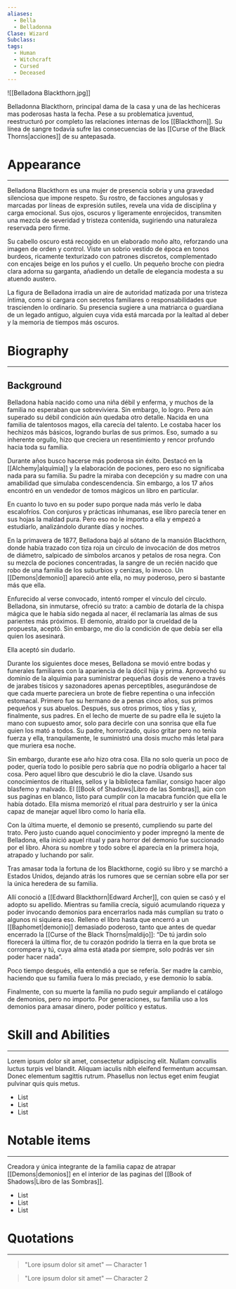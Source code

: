 ```yaml
---
aliases:
  - Bella
  - Belladonna
Clase: Wizard
Subclass: 
tags:
  - Human
  - Witchcraft
  - Cursed
  - Deceased
---
```

![[Belladona Blackthorn.jpg]]

Belladonna Blackthorn, principal dama de la casa y una de las hechiceras mas poderosas hasta la fecha. Pese a su problematica juventud, reestructuró por completo las relaciones internas de los [[Blackthorn]]. Su línea de sangre todavía sufre las consecuencias de las [[Curse of the Black Thorns|acciones]] de su antepasada.

# Appearance
---
Belladona Blackthorn es una mujer de presencia sobria y una gravedad silenciosa que impone respeto. Su rostro, de facciones angulosas y marcadas por líneas de expresión sutiles, revela una vida de disciplina y carga emocional. Sus ojos, oscuros y ligeramente enrojecidos, transmiten una mezcla de severidad y tristeza contenida, sugiriendo una naturaleza reservada pero firme.

Su cabello oscuro está recogido en un elaborado moño alto, reforzando una imagen de orden y control. Viste un sobrio vestido de época en tonos burdeos, ricamente texturizado con patrones discretos, complementado con encajes beige en los puños y el cuello. Un pequeño broche con piedra clara adorna su garganta, añadiendo un detalle de elegancia modesta a su atuendo austero.

La figura de Belladona irradia un aire de autoridad matizada por una tristeza íntima, como si cargara con secretos familiares o responsabilidades que trascienden lo ordinario. Su presencia sugiere a una matriarca o guardiana de un legado antiguo, alguien cuya vida está marcada por la lealtad al deber y la memoria de tiempos más oscuros.
# Biography
---
## Background

Belladona había nacido como una niña débil y enferma, y muchos de la familia no esperaban que sobreviviera. Sin embargo, lo logro. Pero aún superado su débil condición aún quedaba otro detalle. Nacida en una familia de talentosos magos, ella carecía del talento. Le costaba hacer los hechizos más básicos, logrando burlas de sus primos. Eso, sumado a su inherente orgullo, hizo que creciera un resentimiento y rencor profundo hacia toda su familia.

Durante años busco hacerse más poderosa sin éxito. Destacó en la [[Alchemy|alquímia]] y la elaboración de pociones, pero eso no significaba nada para su familia. Su padre la miraba con decepción y su madre con una amabilidad que simulaba condescendencia. Sin embargo, a los 17 años encontró en un vendedor de tomos mágicos un libro en particular. 

En cuanto lo tuvo en su poder supo porque nada más verlo le daba escalofríos. Con conjuros y prácticas inhumanas, ese libro parecía tener en sus hojas la maldad pura. Pero eso no le importo a ella y empezó a estudiarlo, analizándolo durante días y noches.

En la primavera de 1877, Belladona bajó al sótano de la mansión Blackthorn, donde había trazado con tiza roja un círculo de invocación de dos metros de diámetro, salpicado de símbolos arcanos y petalos de rosa negra. Con su mezcla de pociones concentradas, la sangre de un recién nacido que robo de una familia de los suburbios y cenizas, lo invoco. Un [[Demons|demonio]] apareció ante ella, no muy poderoso, pero si bastante más que ella.

Enfurecido al verse convocado, intentó romper el vínculo del círculo. Belladona, sin inmutarse, ofreció su trato: a cambio de dotarla de la chispa mágica que le había sido negada al nacer, él reclamaría las almas de sus parientes más próximos. El demonio, atraído por la crueldad de la propuesta, aceptó. Sin embargo, me dio la condición de que debía ser ella quien los asesinará. 

Ella aceptó sin dudarlo.

Durante los siguientes doce meses, Belladona se movió entre bodas y funerales familiares con la apariencia de la dócil hija y prima. Aprovechó su dominio de la alquimia para suministrar pequeñas dosis de veneno a través de jarabes tísicos y sazonadores apenas perceptibles, asegurándose de que cada muerte pareciera un brote de fiebre repentina o una infección estomacal. Primero fue su hermano de a penas cinco años, sus primos pequeños y sus abuelos. Después, sus otros primos, tíos y tías y, finalmente, sus padres. En el lecho de muerte de su padre ella le sujeto la mano con supuesto amor, solo para decirle con una sonrisa que ella fue quien los mató a todos. Su padre, horrorizado, quiso gritar pero no tenía fuerza y ella, tranquilamente, le suministró una dosis mucho más letal para que muriera esa noche.

Sin embargo, durante ese año hizo otra cosa. Ella no solo quería un poco de poder, quería todo lo posible pero sabría que no podría obligarlo a hacer tal cosa. Pero aquel libro que descubrió le dio la clave. Usando sus conocimientos de rituales, sellos y la biblioteca familiar, consigo hacer algo blasfemo y malvado. El [[Book of Shadows|Libro de las Sombras]], aún con sus paginas en blanco, listo para cumplir con la macabra función que ella le había dotado. Ella misma memorizó el ritual para destruirlo y ser la única capaz de manejar aquel libro como lo haría ella.

Con la última muerte, el demonio se presentó, cumpliendo su parte del trato. Pero justo cuando aquel conocimiento y poder impregnó la mente de Belladona, ella inició aquel ritual y para horror del demonio fue succionado por el libro. Ahora su nombre y todo sobre el aparecía en la primera hoja, atrapado y luchando por salir.

Tras amasar toda la fortuna de los Blackthorne, cogió su libro y se marchó a Estados Unidos, dejando atrás los rumores que se cernían sobre ella por ser la única heredera de su familia.

Allí conoció a [[Edward Blackthorn|Edward Archer]], con quien se casó y el adopto su apellido. Mientras su familia crecía, siguió acumulando riqueza y poder invocando demonios para encerrarlos nada más cumplían su trato o algunos ni siquiera eso. Relleno el libro hasta que encerró a un [[Baphomet|demonio]] demasiado poderoso, tanto que antes de quedar encerrado la [[Curse of the Black Thorns|maldijo]]: “De tú jardin solo florecerá la última flor, de tu corazón podrido la tierra en la que brota se corrompera y tú, cuya alma está atada por siempre, solo podrás ver sin poder hacer nada”. 

Poco tiempo después, ella entendió a que se refería. Ser madre la cambio, haciendo que su familia fuera lo más preciado, y ese demonio lo sabía.

Finalmente, con su muerte la familia no pudo seguir ampliando el catálogo de demonios, pero no importo. Por generaciones, su familia uso a los demonios para amasar dinero, poder político y estatus.

# Skill and Abilities
---
Lorem ipsum dolor sit amet, consectetur adipiscing elit. Nullam convallis luctus turpis vel blandit. Aliquam iaculis nibh eleifend fermentum accumsan. Donec elementum sagittis rutrum. Phasellus non lectus eget enim feugiat pulvinar quis quis metus.

- List
- List
- List
# Notable items
---
Creadora y única integrante de la familia capaz de atrapar [[Demons|demonios]] en el interior de las paginas del [[Book of Shadows|Libro de las Sombras]].

- List
- List
- List
# Quotations
---
>"Lore ipsum dolor sit amet" — Character 1

>"Lore ipsum dolor sit amet" — Character 2



